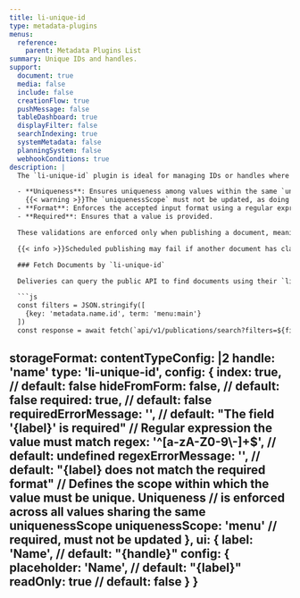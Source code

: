 ```yaml
---
title: li-unique-id
type: metadata-plugins
menus:
  reference:
    parent: Metadata Plugins List
summary: Unique IDs and handles.
support:
  document: true
  media: false
  include: false
  creationFlow: true
  pushMessage: false
  tableDashboard: true
  displayFilter: false
  searchIndexing: true
  systemMetadata: false
  planningSystem: false
  webhookConditions: true
description: |
  The `li-unique-id` plugin is ideal for managing IDs or handles where uniqueness among values is required. The user interface is similar to an [`li-text`]({{< ref "/reference/document/metadata/plugins/li-text" >}}) field, but it includes additional validation properties:

  - **Uniqueness**: Ensures uniqueness among values within the same `uniquenessScope` per project.
    {{< warning >}}The `uniquenessScope` must not be updated, as doing so would break the uniqueness validation for new values. Changing it requires a manual database migration.{{< /warning >}}
  - **Format**: Enforces the accepted input format using a regular expression.
  - **Required**: Ensures that a value is provided.

  These validations are enforced only when publishing a document, meaning that uniqueness is guaranteed only for published values.

  {{< info >}}Scheduled publishing may fail if another document has claimed the unique value in the meantime. Use scheduled publishing with `li-unique-id` properties carefully to avoid conflicts.{{< /info >}}

  ### Fetch Documents by `li-unique-id`

  Deliveries can query the public API to find documents using their `li-unique-id` metadata property. Unlike document IDs, this approach allows the same identifier to be used across different environments (e.g., staging, production). When querying with the key `metadata.<handle>.id` and the value `<uniquenessScope>.<uniqueId>`, the `li-unique-id` metadata plugin ensures a single matching result.

  ```js
  const filters = JSON.stringify([
    {key: 'metadata.name.id', term: 'menu:main'}
  ])
  const response = await fetch(`api/v1/publications/search?filters=${filters}`)
  ```
storageFormat: <String>
contentTypeConfig: |2
        handle: 'name'
        type: 'li-unique-id',
        config: {
          index: true,                // default: false
          hideFromForm: false,        // default: false
          required: true,             // default: false
          requiredErrorMessage: '',   // default: "The field '{label}' is required"
          // Regular expression the value must match
          regex: '^[a-zA-Z0-9\\-]+$', // default: undefined
          regexErrorMessage: '',      // default: "{label} does not match the required format"
          // Defines the scope within which the value must be unique. Uniqueness
          // is enforced across all values sharing the same uniquenessScope
          uniquenessScope: 'menu'     // required, must not be updated
        },
        ui: {
          label: 'Name',              // default: "{handle}"
          config: {
            placeholder: 'Name',      // default: "{label}"
            readOnly: true            // default: false
          }
        }
---
```

